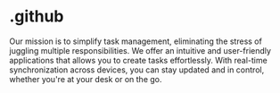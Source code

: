 # .github
Our mission is to simplify task management, eliminating the stress of juggling multiple responsibilities. We offer an intuitive and user-friendly applications that allows you to create tasks effortlessly. With real-time synchronization across devices, you can stay updated and in control, whether you're at your desk or on the go.
